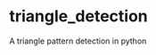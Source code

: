 # triangle_detection

<!--
#groups
Finance

#languages
Python

#frames and libs
Numpy
Pandas

-->

A triangle pattern detection in python
